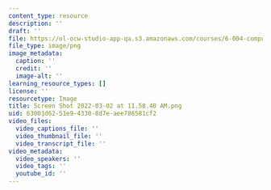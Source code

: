 ```yaml
---
content_type: resource
description: ''
draft: ''
file: https://ol-ocw-studio-app-qa.s3.amazonaws.com/courses/6-004-computation-structures-spring-2017/screen-shot-2022-03-02-at-115840-am.png
file_type: image/png
image_metadata:
  caption: ''
  credit: ''
  image-alt: ''
learning_resource_types: []
license: ''
resourcetype: Image
title: Screen Shot 2022-03-02 at 11.58.40 AM.png
uid: 63001d62-51e9-4330-8d7e-aee786581cf2
video_files:
  video_captions_file: ''
  video_thumbnail_file: ''
  video_transcript_file: ''
video_metadata:
  video_speakers: ''
  video_tags: ''
  youtube_id: ''
---
```


